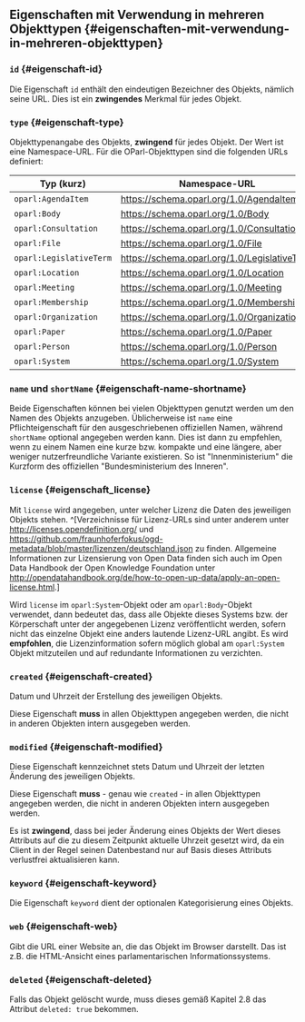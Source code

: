 ## Eigenschaften mit Verwendung in mehreren Objekttypen {#eigenschaften-mit-verwendung-in-mehreren-objekttypen}

### `id` {#eigenschaft-id}

Die Eigenschaft `id` enthält den eindeutigen Bezeichner des Objekts, nämlich seine URL.
Dies ist ein **zwingendes** Merkmal für jedes Objekt.

### `type` {#eigenschaft-type}

Objekttypenangabe des Objekts, **zwingend** für jedes Objekt. Der Wert ist
eine Namespace-URL. Für die OParl-Objekttypen sind die folgenden URLs
definiert:

Typ (kurz)               | Namespace-URL
-------------------------|-------------------------------------------
`oparl:AgendaItem`       |https://schema.oparl.org/1.0/AgendaItem
`oparl:Body`             |https://schema.oparl.org/1.0/Body
`oparl:Consultation`     |https://schema.oparl.org/1.0/Consultation
`oparl:File`             |https://schema.oparl.org/1.0/File
`oparl:LegislativeTerm`  |https://schema.oparl.org/1.0/LegislativeTerm
`oparl:Location`         |https://schema.oparl.org/1.0/Location
`oparl:Meeting`          |https://schema.oparl.org/1.0/Meeting
`oparl:Membership`       |https://schema.oparl.org/1.0/Membership
`oparl:Organization`     |https://schema.oparl.org/1.0/Organization
`oparl:Paper`            |https://schema.oparl.org/1.0/Paper
`oparl:Person`           |https://schema.oparl.org/1.0/Person
`oparl:System`           |https://schema.oparl.org/1.0/System

### `name` und `shortName` {#eigenschaft-name-shortname}

Beide Eigenschaften können bei vielen Objekttypen genutzt werden um den
Namen des Objekts anzugeben. Üblicherweise ist `name` eine Pflichteigenschaft
für den ausgeschriebenen offiziellen Namen, während `shortName` optional
angegeben werden kann. Dies ist dann zu empfehlen, wenn zu einem Namen eine
kurze bzw. kompakte und eine längere, aber weniger nutzerfreundliche Variante
existieren. So ist "Innenministerium" die Kurzform des offiziellen
"Bundesministerium des Inneren".

### `license` {#eigenschaft_license}

Mit `license` wird angegeben, unter welcher Lizenz die Daten des jeweiligen
Objekts stehen. ^[Verzeichnisse für Lizenz-URLs sind unter anderem unter
<http://licenses.opendefinition.org/> und
<https://github.com/fraunhoferfokus/ogd-metadata/blob/master/lizenzen/deutschland.json>
zu finden. Allgemeine Informationen zur Lizensierung von Open Data finden sich auch
im Open Data Handbook der Open Knowledge Foundation unter
<http://opendatahandbook.org/de/how-to-open-up-data/apply-an-open-license.html>.]

Wird `license` im `oparl:System`-Objekt oder am `oparl:Body`-Objekt verwendet,
dann bedeutet das, dass alle Objekte dieses Systems bzw. der Körperschaft
unter der angegebenen Lizenz veröffentlicht werden, sofern nicht das
einzelne Objekt eine anders lautende Lizenz-URL angibt. Es wird **empfohlen**,
die Lizenzinformation sofern möglich global am `oparl:System` Objekt mitzuteilen
und auf redundante Informationen zu verzichten.

### `created` {#eigenschaft-created}

Datum und Uhrzeit der Erstellung des jeweiligen Objekts.

Diese Eigenschaft **muss** in allen Objekttypen angegeben werden, die nicht
in anderen Objekten intern ausgegeben werden.

### `modified` {#eigenschaft-modified}

Diese Eigenschaft kennzeichnet stets Datum und Uhrzeit der letzten Änderung des
jeweiligen Objekts.

Diese Eigenschaft **muss** - genau wie `created` - in allen Objekttypen angegeben
werden, die nicht in anderen Objekten intern ausgegeben werden.

Es ist **zwingend**, dass bei jeder Änderung eines Objekts der Wert dieses
Attributs auf die zu diesem Zeitpunkt aktuelle Uhrzeit gesetzt wird, da ein
Client in der Regel seinen Datenbestand nur auf Basis dieses Attributs
verlustfrei aktualisieren kann.

### `keyword` {#eigenschaft-keyword}

Die Eigenschaft `keyword` dient der optionalen Kategorisierung eines Objekts.

### `web` {#eigenschaft-web}

Gibt die URL einer Website an, die das Objekt im Browser darstellt. Das
ist z.B. die HTML-Ansicht eines parlamentarischen Informationssystems.

### `deleted` {#eigenschaft-deleted}

Falls das Objekt gelöscht wurde, muss dieses gemäß Kapitel 2.8 das Attribut
`deleted: true` bekommen.
